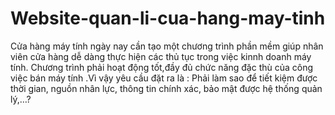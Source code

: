 # Website-quan-li-cua-hang-may-tinh
Cửa hàng máy tính ngày nay cần tạo một chương trình phần mềm giúp nhân viên cửa hàng dễ dàng thực hiện các thủ tục trong việc kinnh doanh máy tính. Chương trình phải hoạt động tốt,đầy đủ chức năng đặc thù của công việc bán máy tính .Vì vậy yêu cầu đặt ra là : Phải làm sao để tiết kiệm được thời gian, nguồn nhân lực, thông tin chính xác, bảo mật được hệ thống quản lý,…?
